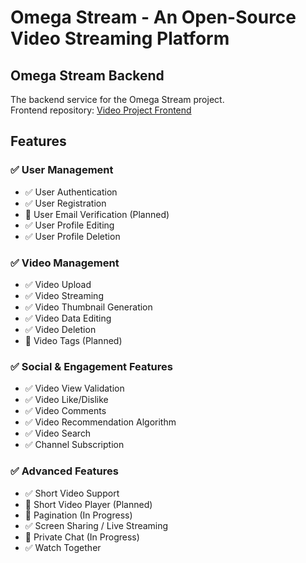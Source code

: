 # Omega Stream - An Open-Source Video Streaming Platform

## Omega Stream Backend

The backend service for the Omega Stream project.  
Frontend repository: [Video Project Frontend](https://github.com/Moldovan-Milan/Video-Project-Frontend)

## Features

### ✅ User Management
- ✅ User Authentication
- ✅ User Registration
- 📝 User Email Verification (Planned)
- ✅ User Profile Editing
- ✅ User Profile Deletion

### ✅ Video Management
- ✅ Video Upload
- ✅ Video Streaming
- ✅ Video Thumbnail Generation
- ✅ Video Data Editing
- ✅ Video Deletion
- 📝 Video Tags (Planned)

### ✅ Social & Engagement Features
- ✅ Video View Validation
- ✅ Video Like/Dislike
- ✅ Video Comments
- ✅ Video Recommendation Algorithm
- ✅ Video Search
- ✅ Channel Subscription

### ✅ Advanced Features
- ✅ Short Video Support
- 📝 Short Video Player (Planned)
- 🚧 Pagination (In Progress)
- ✅ Screen Sharing / Live Streaming
- 🚧 Private Chat (In Progress)
- ✅ Watch Together

